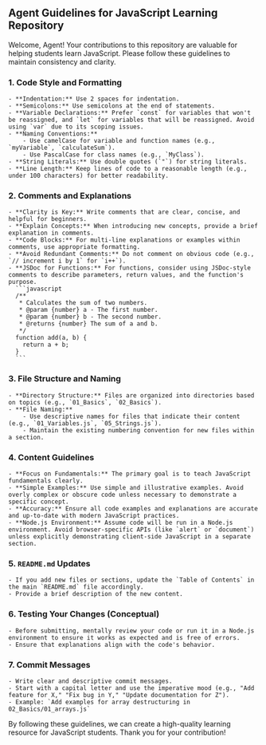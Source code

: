 ## Agent Guidelines for JavaScript Learning Repository

Welcome, Agent! Your contributions to this repository are valuable for helping students learn JavaScript. Please follow these guidelines to maintain consistency and clarity.

### 1. Code Style and Formatting
    - **Indentation:** Use 2 spaces for indentation.
    - **Semicolons:** Use semicolons at the end of statements.
    - **Variable Declarations:** Prefer `const` for variables that won't be reassigned, and `let` for variables that will be reassigned. Avoid using `var` due to its scoping issues.
    - **Naming Conventions:**
        - Use camelCase for variable and function names (e.g., `myVariable`, `calculateSum`).
        - Use PascalCase for class names (e.g., `MyClass`).
    - **String Literals:** Use double quotes (`"`) for string literals.
    - **Line Length:** Keep lines of code to a reasonable length (e.g., under 100 characters) for better readability.

### 2. Comments and Explanations
    - **Clarity is Key:** Write comments that are clear, concise, and helpful for beginners.
    - **Explain Concepts:** When introducing new concepts, provide a brief explanation in comments.
    - **Code Blocks:** For multi-line explanations or examples within comments, use appropriate formatting.
    - **Avoid Redundant Comments:** Do not comment on obvious code (e.g., `// increment i by 1` for `i++`).
    - **JSDoc for Functions:** For functions, consider using JSDoc-style comments to describe parameters, return values, and the function's purpose.
      ```javascript
      /**
       * Calculates the sum of two numbers.
       * @param {number} a - The first number.
       * @param {number} b - The second number.
       * @returns {number} The sum of a and b.
       */
      function add(a, b) {
        return a + b;
      }
      ```

### 3. File Structure and Naming
    - **Directory Structure:** Files are organized into directories based on topics (e.g., `01_Basics`, `02_Basics`).
    - **File Naming:**
        - Use descriptive names for files that indicate their content (e.g., `01_Variables.js`, `05_Strings.js`).
        - Maintain the existing numbering convention for new files within a section.

### 4. Content Guidelines
    - **Focus on Fundamentals:** The primary goal is to teach JavaScript fundamentals clearly.
    - **Simple Examples:** Use simple and illustrative examples. Avoid overly complex or obscure code unless necessary to demonstrate a specific concept.
    - **Accuracy:** Ensure all code examples and explanations are accurate and up-to-date with modern JavaScript practices.
    - **Node.js Environment:** Assume code will be run in a Node.js environment. Avoid browser-specific APIs (like `alert` or `document`) unless explicitly demonstrating client-side JavaScript in a separate section.

### 5. `README.md` Updates
    - If you add new files or sections, update the `Table of Contents` in the main `README.md` file accordingly.
    - Provide a brief description of the new content.

### 6. Testing Your Changes (Conceptual)
    - Before submitting, mentally review your code or run it in a Node.js environment to ensure it works as expected and is free of errors.
    - Ensure that explanations align with the code's behavior.

### 7. Commit Messages
    - Write clear and descriptive commit messages.
    - Start with a capital letter and use the imperative mood (e.g., "Add feature for X," "Fix bug in Y," "Update documentation for Z").
    - Example: `Add examples for array destructuring in 02_Basics/01_arrays.js`

By following these guidelines, we can create a high-quality learning resource for JavaScript students. Thank you for your contribution!

